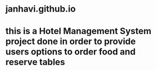 # janhavi.github.io
# this is a Hotel Management System project done in order to provide users options to order food and reserve tables
